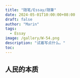 ```yaml
---
title: "随笔/Essay/随筆"
date: 2024-05-01T10:00:00+08:00
draft: false
author: "Marin"
tags:
  - Essay
image: /gallery/W-54.png
description: "试着写点什么。"
toc: 
---
```


<!-- 
## 2024.09.22 
&emsp;&emsp;秋分时节，秋高气爽。今天难得走出家门，便感到天气一改几周前的闷热，微风抚人，心旷神怡。台风暴雨过后，迎来了又一个秋天。这个文件夹我早在5月1日劳动节便建立了，准备记点什么东西，在锻炼写作的同时以备他时之用。但值得疑问的是为什么过了近5个月我才动笔写第一篇文章，或者说为什么在今天准备写点什么。<br>
&emsp;&emsp;其实原因很简单，之前不写单纯是自己胸无笔墨、无处下手，自认为知识不够便一拖再拖，只是怠惰。那为什么今天又准备写点什么了呢。我认为，作为第一篇文章，还是有必要介绍一下最近的心路历程。<br>
&emsp;&emsp;首先，最近看完了几部优秀的历史剧，如《朱元璋》、《雍正王朝》，这些剧集往往和历史偏差很多，但看这些剧的重点在于看人；剧里的那些名人，无论好坏，往往都有超人之识、非凡之志，网上那些认为古人为无智者的言论总是令人耻笑。此外，在吃饭时B站TV端也经常推送相关历史科普视频和《大明王朝1566》的解说等——后者往往长达半小时，足以打发吃饭时间，另一方面，去年我也抽空观看了该剧，在一定程度上这类视频可以完善我对此剧的理解。进一步，这些内容优质的历史剧再一次引起了我对古书、历史的兴趣，重拾起了《大学》、《中庸》、《史记》、《古文观止》的阅读。“‌前事不忘，‌后事之师。”不读历史，难以明智，如今，独断性言论在网上层出不穷正是例证。因此，想要有这些历史名人的思维力，必须整合知识，学习写作，将自己的思想用文字表达出来。恰好晚上看到了有意思的东西，引起了我写作的兴趣，便有了这第一篇文章。<br>
&emsp;&emsp;我个人喜欢让电脑一直活动着，在洗澡时电脑必须放着视频。今天在选节目的时候正好看到了NHK G(Tokyo)在播放关于中国言论管控的一部自制纪录片，这种片子里最吸引我的倒不是那些没有营养的观点，其立场一想便知。最重要的往往是里面出场的那些主人翁，用粉墨登场形容也恰如其当。今天的主角从刘力朋而起，一个自称是前微博审核人员，如今在美国。同其他同类一样，他有着汇集自己观点的网站，往往张贴着一些所谓“秘史资料”、“禁书”；他形容自己逃出了真理部，现在有冠自己以真理部编辑之名，仿佛自己已然掌握了真理。再搜索相关书籍，找到了[《作文与做人》](https://ribao.xyxww.com.cn/html/2011-07/20/content_36150.htm)一文，本文作者10年前在信阳日报就已经驳斥了这一书籍所谓的“隐藏的真理”，直言这些书是出卖灵魂、利益使然。这些书籍就像过去几千年中的那些野史一样，作者个人立场严重真实性十不存一，往往只能在乡野之间传播，现在摇身一变成为了攻击的武器，也正是NHK所谓“认知战”的利器。此外，本文中还提到了李锐，以秘书自称而行专断之言，形容他人为独裁者而自己却成为了历史讲述者的权威，似乎自己拨开了重重迷雾揭露了世人所不知的真相。这种人还能身处国之高位，得以善终，我们也必能想到其后代境况——夺国家之利以利私，叛国家之恩以投名。其女李南央以父亲之位，得到外派任职的机会，而后定居国外，成了其父在外面的喉舌；父女遥想呼应，好不热闹。有趣的是，这两人在百度百科上都有词条，想必也是一位了解此事的人所编篡（历史版本中有两重合用户：申义亚-2019-02-28 17:30、2019-02-22 22:01；w_ou-2021-07-08 17:02、	2021-01-26 10:34）。<br>
&emsp;&emsp;美国之音，正是这些人施展自己笔墨的舞台；不是*The Economist*，也不是*The New Yorker*这些专业的评论杂志，而是有着特定阅读群体、以中文为载体的宣传报道——这不是“认知战”武器还能是什么呢。其中有的人是利益使然，当然真相信这是真正的“真理报”的人想必也不在少数。这里必须要提到的是“位”：所有的物体处于不同的“位”上，有的呈现出断裂的位次，如社会阶级，也有呈现为连续铳的位，如善恶的变化。在这里，美国之音呈现的是以中国为对立端的反位，如果忘记了它是正-反对立位中的一位而进行判断，就会谬之千里；这里不存在显性上位，即可以凭借上位去轻松得到结论，必须要有足够的辨别力才能有所得。致知在于格物，格物在于识位；识位而后物格知致。<br>
&emsp;&emsp;现如今，作为网络主要亚文化之一的神兔之分往往是社群区分的标准，而与之类似的区分在十多年前往往更盛，恨国言论居于上风，意林文大行其道。李锐到美国大叹其奇伟瑰丽，以为此远胜社会主义——难道这能够称之为有着辩证唯物主义的党员吗，遑论其学习了解过马克思思想，甚至是其他社会科学知识，此为天下熙熙往往为利者之典范、中饱私囊卖国求荣之典范；这种人被开除党籍理所应当，之后却能复出再次身居高位也是令人咋舌。为李锐整理口述的编篡者丁东，也在社科院任职，其所著文也是典型的公知体——难以想象10年前多少人文领域的他国口舌在国内呼风唤雨。<br>
&emsp;&emsp;10年来，什么改变了新一代年轻人的观点，又是什么导致了现在网络舆论的跌宕起伏，唯有一事，那便是生活。生活好，万般和谐；反之，情况一变，风云起伏。古今中外，无不一是如此。当然，断不能要求或假设所有人都能做到客观分析，可以说无人能做到这点，但是当每个人阅读文章、发表评论时，务必要三思而行。多数网络言论在评价历史事件时往往都会犯以下错误：一、皆以静观古今事，仿佛过去和现在都已然定型，可以定论了；二、以偏释物，解释事物难点在于全面，而许多人往往如此而不自知；此两者其实都是著者基于自己已存在的观点而采取的解释方法，而并非论证得出的真理。因此，要在信息复杂的网络中习得真知识，必须要认识到自己的“位”、他物的“位”，才能作出好的判断和选择。
-->

## 人民的本质